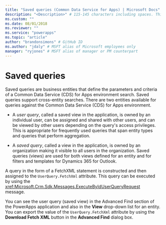 ```yaml
---
title: "Saved queries (Common Data Service for Apps) | Microsoft Docs" # Intent and product brand in a unique string of 43-59 chars including spaces
description: "<Description>" # 115-145 characters including spaces. This abstract displays in the search result.
ms.custom: ""
ms.date: 08/01/2018
ms.reviewer: ""
ms.service: "powerapps"
ms.topic: "article"
author: "brandonsimons" # GitHub ID
ms.author: "jdaly" # MSFT alias of Microsoft employees only
manager: "ryjones" # MSFT alias of manager or PM counterpart
---
```

# Saved queries

Saved queries are business entities that define the parameters and criteria of a Common Data Service (CDS) for Apps environment search. Saved queries support cross-entity searches. There are two entities available for queries against the Common Data Service (CDS) for Apps environment.  
  
- A *user query*, called a saved view in the application, is owned by an individual user, can be assigned and shared with other users, and can be viewed by other users depending on the query's access privileges. This is appropriate for frequently used queries that span entity types and queries that perform aggregation. 

- A *saved query*, called a view in the application, is owned by an organization making it visible to all users in the organization. Saved queries (views) are used for both views defined for an entity and for filters and templates for Dynamics 365 for Outlook.  
  
 A query in the form of a FetchXML statement is constructed and then assigned to the `UserQuery.FetchXml` attribute. This query can be executed by using the <xref:Microsoft.Crm.Sdk.Messages.ExecuteByIdUserQueryRequest> message.  
  
 You can see the user query (saved view) in the Advanced Find section of the PowerApps application and also in the **View** drop-down list for an entity.  You can export the value of the `UserQuery.FetchXml` attribute by using the **Download Fetch XML** button in the **Advanced Find** dialog box.  
  


<!-- 

Need PM owner for query questions

https://docs.microsoft.com/en-us/dynamics365/customer-engagement/developer/userquery-saved-view-entity 

This topic needs to be adapted to describe the concept of saved queries, both user-queries and systemviews

It should cover using these messages 

ExecuteByIdUserQuery 
ExecuteByIdSavedQuery

or is an entity-operations- topic enough?

And support the Web API content here:
https://docs.microsoft.com/en-us/dynamics365/customer-engagement/developer/webapi/retrieve-and-execute-predefined-queries

-->